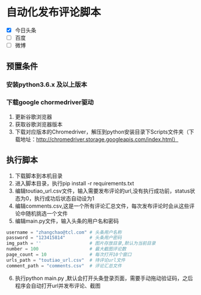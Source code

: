# 自动化发布评论脚本
- [x] 今日头条
- [ ] 百度
- [ ] 微博

## 预置条件
### 安装python3.6.x 及以上版本
### 下载google chormedriver驱动 
1. 更新谷歌浏览器
2. 获取谷歌浏览器版本
1. 下载对应版本的Chromedriver，解压到python安装目录下Scripts文件夹（下载地址：http://chromedriver.storage.googleapis.com/index.html）

## 执行脚本
1. 下载脚本到本机目录
1. 进入脚本目录，执行pip install -r requirements.txt
1. 编辑toutiao_url.csv文件，输入需要发布评论的url,没有执行成功前，status状态为0，执行成功后状态自动设为1
1. 编辑comments.csv,这是一个所有评论汇总文件，每次发布评论时会从这些评论中随机挑选一个文件
1. 编辑main.py文件，输入头条的用户名和密码
``` python
username = "zhangchao@tcl.com" # 头条用户名称
password = "123415814"         # 头条用户密码
img_path = ''                  # 图片存放目录,默认为当前目录
number = 100                   # 最大截图评论数
page_count = 10                # 每次打开10个窗口
urls_path = "toutiao_url.csv"  # 待评论url文件
comment_path = "comments.csv"  # 评论汇总文件
```
6. 执行python main.py ,默认会打开头条登录页面，需要手动拖动验证码，之后程序会自动打开url并发布评论、截图

